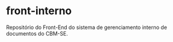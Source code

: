 # front-interno
Repositório do Front-End do sistema de gerenciamento interno de documentos do CBM-SE.
